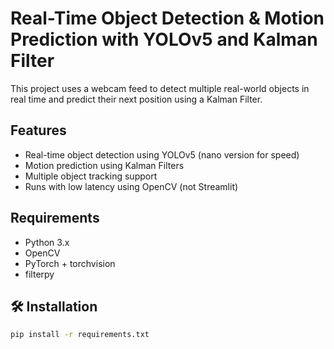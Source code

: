 #  Real-Time Object Detection & Motion Prediction with YOLOv5 and Kalman Filter

This project uses a webcam feed to detect multiple real-world objects in real time and predict their next position using a Kalman Filter.

##  Features
- Real-time object detection using YOLOv5 (nano version for speed)
- Motion prediction using Kalman Filters
- Multiple object tracking support
- Runs with low latency using OpenCV (not Streamlit)

##  Requirements
- Python 3.x
- OpenCV
- PyTorch + torchvision
- filterpy

## 🛠️ Installation
```bash
pip install -r requirements.txt
